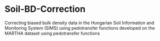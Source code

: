 # Soil-BD-Correction
Correcting biased bulk density data in the Hungarian Soil Information and Monitoring System (SIMS) using pedotransfer functions developed on the MARTHA dataset using pedotransfer functions
